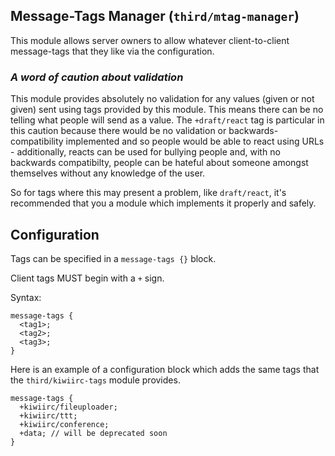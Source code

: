 ## Message-Tags Manager (`third/mtag-manager`) ##
This module allows server owners to allow whatever client-to-client message-tags that they like via the configuration.

### _A word of caution about validation_ ##
This module provides absolutely no validation for any values (given or not given) sent using tags provided by this module. This means there can be no telling what people will send as a value. The `+draft/react` tag is particular in this caution because there would be no validation or backwards-compatibility implemented and so people would be able to react using URLs - additionally, reacts can be used for bullying people and, with no backwards compatibilty, people can be hateful about someone amongst themselves without any knowledge of the user.

So for tags where this may present a problem, like `draft/react`, it's recommended that you a module which implements it properly and safely.

## Configuration ##
Tags can be specified in a `message-tags {}` block.

Client tags MUST begin with a `+` sign.

Syntax:
```
message-tags {
  <tag1>;
  <tag2>;
  <tag3>;
}
```

Here is an example of a configuration block which adds the same tags that the `third/kiwiirc-tags` module provides.
```
message-tags {
  +kiwiirc/fileuploader;
  +kiwiirc/ttt;
  +kiwiirc/conference;
  +data; // will be deprecated soon
}
```
